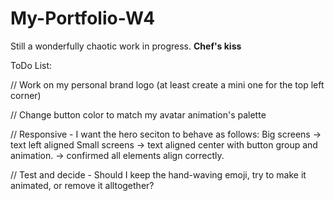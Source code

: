 # My-Portfolio-W4

Still a wonderfully chaotic work in progress. 
**Chef's kiss**

ToDo List:

// Work on my personal brand logo (at least create a mini one for the top left corner)

// Change button color to match my avatar animation's palette

// Responsive - I want the hero seciton to behave as follows:
    Big screens -> text left aligned
    Small screens -> text aligned center with button group and animation. 
                  -> confirmed all elements align correctly.

// Test and decide - Should I keep the hand-waving emoji, try to make it animated, or remove it alltogether?


 

